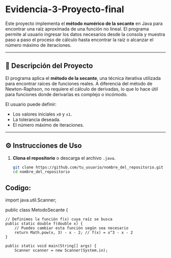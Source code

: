 # Evidencia-3-Proyecto-final

Este proyecto implementa el **método numérico de la secante** en Java para encontrar una raíz aproximada de una función no lineal. El programa permite al usuario ingresar los datos necesarios desde la consola y muestra paso a paso el proceso de cálculo hasta encontrar la raíz o alcanzar el número máximo de iteraciones.

---

## 📌 Descripción del Proyecto

El programa aplica el **método de la secante**, una técnica iterativa utilizada para encontrar raíces de funciones reales. A diferencia del método de Newton-Raphson, no requiere el cálculo de derivadas, lo que lo hace útil para funciones donde derivarlas es complejo o incómodo.

El usuario puede definir:
- Los valores iniciales `x0` y `x1`.
- La tolerancia deseada.
- El número máximo de iteraciones.

---

## ⚙️ Instrucciones de Uso

1. **Clona el repositorio** o descarga el archivo `.java`.
   ```bash
   git clone https://github.com/tu_usuario/nombre_del_repositorio.git
   cd nombre_del_repositorio
## Codigo:
import java.util.Scanner;

public class MetodoSecante {

    // Definimos la función f(x) cuya raíz se busca
    public static double f(double x) {
        // Puedes cambiar esta función según sea necesario
        return Math.pow(x, 3) - x - 2; // f(x) = x^3 - x - 2
    }

    public static void main(String[] args) {
        Scanner scanner = new Scanner(System.in);

       
